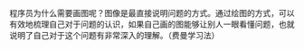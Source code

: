 程序员为什么需要画图呢？图像是最直接说明问题的方式。通过绘图的方式，可以有效地梳理自己对于问题的认识，如果自己画的图能够让别人一眼看懂问题，也就说明了自己对于这个问题有非常深入的理解。（费曼学习法）

